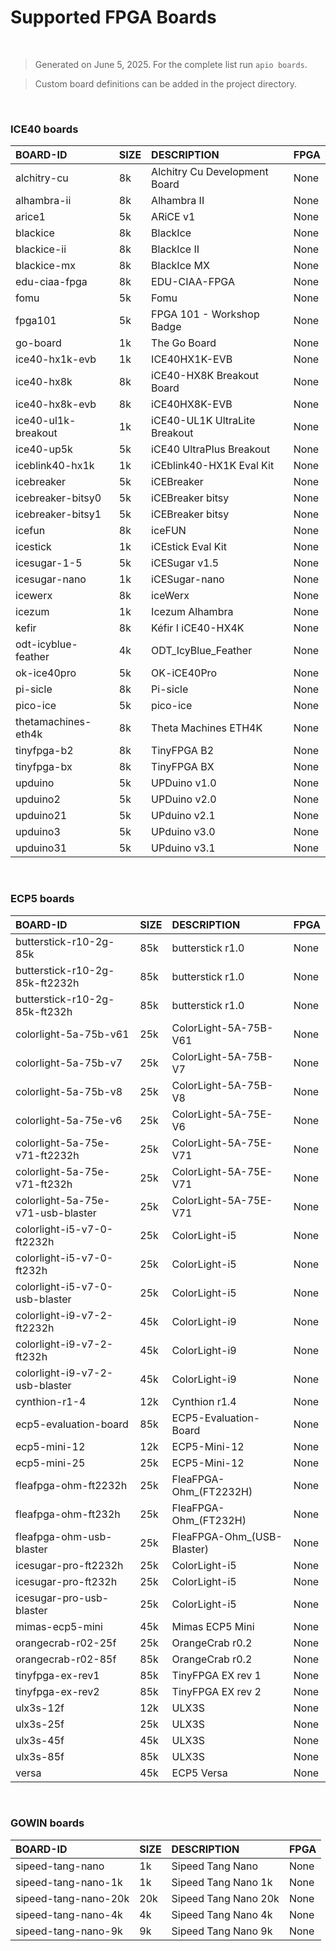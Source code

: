 
# Supported FPGA Boards

<br>

> Generated on June 5, 2025. For the complete list run `apio boards`.

> Custom board definitions can be added in the project directory.

<br>

### ICE40 boards

| BOARD-ID | SIZE | DESCRIPTION | FPGA |
| :----- | :---- | :---- | :---- |
| alchitry-cu | 8k | Alchitry Cu Development Board | None |
| alhambra-ii | 8k | Alhambra II | None |
| arice1 | 5k | ARiCE v1 | None |
| blackice | 8k | BlackIce | None |
| blackice-ii | 8k | BlackIce II | None |
| blackice-mx | 8k | BlackIce MX | None |
| edu-ciaa-fpga | 8k | EDU-CIAA-FPGA | None |
| fomu | 5k | Fomu | None |
| fpga101 | 5k | FPGA 101 - Workshop Badge | None |
| go-board | 1k | The Go Board | None |
| ice40-hx1k-evb | 1k | ICE40HX1K-EVB | None |
| ice40-hx8k | 8k | iCE40-HX8K Breakout Board | None |
| ice40-hx8k-evb | 8k | iCE40HX8K-EVB | None |
| ice40-ul1k-breakout | 1k | iCE40-UL1K UltraLite Breakout | None |
| ice40-up5k | 5k | iCE40 UltraPlus Breakout | None |
| iceblink40-hx1k | 1k | iCEblink40-HX1K Eval Kit | None |
| icebreaker | 5k | iCEBreaker | None |
| icebreaker-bitsy0 | 5k | iCEBreaker bitsy | None |
| icebreaker-bitsy1 | 5k | iCEBreaker bitsy | None |
| icefun | 8k | iceFUN | None |
| icestick | 1k | iCEstick Eval Kit | None |
| icesugar-1-5 | 5k | iCESugar v1.5 | None |
| icesugar-nano | 1k | iCESugar-nano | None |
| icewerx | 8k | iceWerx | None |
| icezum | 1k | Icezum Alhambra | None |
| kefir | 8k | Kéfir I iCE40-HX4K | None |
| odt-icyblue-feather | 4k | ODT_IcyBlue_Feather | None |
| ok-ice40pro | 5k | OK-iCE40Pro | None |
| pi-sicle | 8k | Pi-sicle | None |
| pico-ice | 5k | pico-ice | None |
| thetamachines-eth4k | 8k | Theta Machines ETH4K | None |
| tinyfpga-b2 | 8k | TinyFPGA B2 | None |
| tinyfpga-bx | 8k | TinyFPGA BX | None |
| upduino | 5k | UPDuino v1.0 | None |
| upduino2 | 5k | UPDuino v2.0 | None |
| upduino21 | 5k | UPduino v2.1 | None |
| upduino3 | 5k | UPduino v3.0 | None |
| upduino31 | 5k | UPduino v3.1 | None |

<br>

### ECP5 boards

| BOARD-ID | SIZE | DESCRIPTION | FPGA |
| :----- | :---- | :---- | :---- |
| butterstick-r10-2g-85k | 85k | butterstick r1.0 | None |
| butterstick-r10-2g-85k-ft2232h | 85k | butterstick r1.0 | None |
| butterstick-r10-2g-85k-ft232h | 85k | butterstick r1.0 | None |
| colorlight-5a-75b-v61 | 25k | ColorLight-5A-75B-V61 | None |
| colorlight-5a-75b-v7 | 25k | ColorLight-5A-75B-V7 | None |
| colorlight-5a-75b-v8 | 25k | ColorLight-5A-75B-V8 | None |
| colorlight-5a-75e-v6 | 25k | ColorLight-5A-75E-V6 | None |
| colorlight-5a-75e-v71-ft2232h | 25k | ColorLight-5A-75E-V71 | None |
| colorlight-5a-75e-v71-ft232h | 25k | ColorLight-5A-75E-V71 | None |
| colorlight-5a-75e-v71-usb-blaster | 25k | ColorLight-5A-75E-V71 | None |
| colorlight-i5-v7-0-ft2232h | 25k | ColorLight-i5 | None |
| colorlight-i5-v7-0-ft232h | 25k | ColorLight-i5 | None |
| colorlight-i5-v7-0-usb-blaster | 25k | ColorLight-i5 | None |
| colorlight-i9-v7-2-ft2232h | 45k | ColorLight-i9 | None |
| colorlight-i9-v7-2-ft232h | 45k | ColorLight-i9 | None |
| colorlight-i9-v7-2-usb-blaster | 45k | ColorLight-i9 | None |
| cynthion-r1-4 | 12k | Cynthion r1.4 | None |
| ecp5-evaluation-board | 85k | ECP5-Evaluation-Board | None |
| ecp5-mini-12 | 12k | ECP5-Mini-12 | None |
| ecp5-mini-25 | 25k | ECP5-Mini-12 | None |
| fleafpga-ohm-ft2232h | 25k | FleaFPGA-Ohm_(FT2232H) | None |
| fleafpga-ohm-ft232h | 25k | FleaFPGA-Ohm_(FT232H) | None |
| fleafpga-ohm-usb-blaster | 25k | FleaFPGA-Ohm_(USB-Blaster) | None |
| icesugar-pro-ft2232h | 25k | ColorLight-i5 | None |
| icesugar-pro-ft232h | 25k | ColorLight-i5 | None |
| icesugar-pro-usb-blaster | 25k | ColorLight-i5 | None |
| mimas-ecp5-mini | 45k | Mimas ECP5 Mini | None |
| orangecrab-r02-25f | 25k | OrangeCrab r0.2 | None |
| orangecrab-r02-85f | 85k | OrangeCrab r0.2 | None |
| tinyfpga-ex-rev1 | 85k | TinyFPGA EX rev 1 | None |
| tinyfpga-ex-rev2 | 85k | TinyFPGA EX rev 2 | None |
| ulx3s-12f | 12k | ULX3S | None |
| ulx3s-25f | 25k | ULX3S | None |
| ulx3s-45f | 45k | ULX3S | None |
| ulx3s-85f | 85k | ULX3S | None |
| versa | 45k | ECP5 Versa | None |

<br>

### GOWIN boards

| BOARD-ID | SIZE | DESCRIPTION | FPGA |
| :----- | :---- | :---- | :---- |
| sipeed-tang-nano | 1k | Sipeed Tang Nano | None |
| sipeed-tang-nano-1k | 1k | Sipeed Tang Nano 1k | None |
| sipeed-tang-nano-20k | 20k | Sipeed Tang Nano 20k | None |
| sipeed-tang-nano-4k | 4k | Sipeed Tang Nano 4k | None |
| sipeed-tang-nano-9k | 9k | Sipeed Tang Nano 9k | None |

<br>

